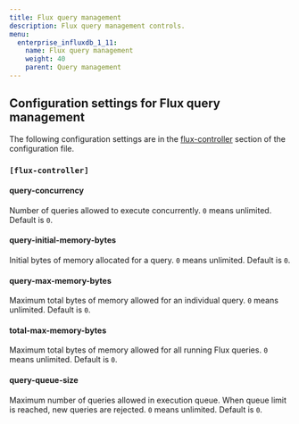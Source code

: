 ```yaml
---
title: Flux query management
description: Flux query management controls.
menu:
  enterprise_influxdb_1_11:
    name: Flux query management
    weight: 40
    parent: Query management
---
```


## Configuration settings for Flux query management

The following configuration settings are in the
[flux-controller](/enterprise_influxdb/v1.11/administration/config-data-nodes/#flux-controller) section of the
configuration file.

### `[flux-controller]`

#### query-concurrency
Number of queries allowed to execute concurrently.
`0` means unlimited.
Default is `0`.

#### query-initial-memory-bytes
Initial bytes of memory allocated for a query.
`0` means unlimited.
Default is `0`.

#### query-max-memory-bytes
Maximum total bytes of memory allowed for an individual query.
`0` means unlimited.
Default is `0`.

#### total-max-memory-bytes
Maximum total bytes of memory allowed for all running Flux queries.
`0` means unlimited.
Default is `0`.

#### query-queue-size
Maximum number of queries allowed in execution queue.
When queue limit is reached, new queries are rejected.
`0` means unlimited.
Default is `0`.
